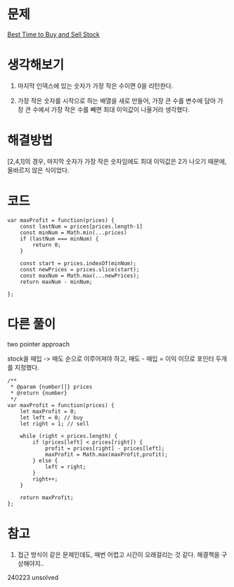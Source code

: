# 문제

[Best Time to Buy and Sell Stock](https://leetcode.com/problems/best-time-to-buy-and-sell-stock/)

# 생각해보기

1. 마지막 인덱스에 있는 숫자가 가장 작은 수이면 0을 리턴한다.

2. 가장 작은 숫자를 시작으로 하는 배열을 새로 만들어, 가장 큰 수를 변수에 담아 가장 큰 수에서 가장 작은 수를 빼면 최대 이익값이 나올거라 생각했다.

# 해결방법

[2,4,1]의 경우, 마지막 숫자가 가장 작은 숫자임에도 최대 이익값은 2가 나오기 때문에, 올바르지 않은 식이었다.

# 코드

```
var maxProfit = function(prices) {
    const lastNum = prices[prices.length-1]
    const minNum = Math.min(...prices)
    if (lastNum === minNum) {
        return 0;
    }

    const start = prices.indexOf(minNum);
    const newPrices = prices.slice(start);
    const maxNum = Math.max(...newPrices);
    return maxNum - minNum;

};
```

# 다른 풀이

two pointer approach

stock을 매입 -> 매도 순으로 이루어져야 하고, 매도 - 매입 = 이익 이므로 포인터 두개를 지정했다.

```
/**
 * @param {number[]} prices
 * @return {number}
 */
var maxProfit = function(prices) {
    let maxProfit = 0;
    let left = 0; // buy
    let right = 1; // sell

    while (right < prices.length) {
        if (prices[left] < prices[right]) {
            profit = prices[right] - prices[left];
            maxProfit = Math.max(maxProfit,profit);
        } else {
            left = right;
        }
        right++;
    }

    return maxProfit;
};
```

# 참고

1. 접근 방식이 같은 문제인데도, 매번 어렵고 시간이 오래걸리는 것 같다. 해결책을 구상해야지..

240223 unsolved
